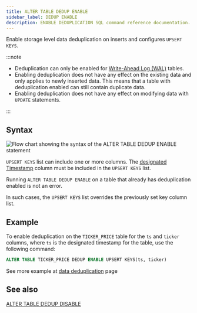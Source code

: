 ```yaml
---
title: ALTER TABLE DEDUP ENABLE
sidebar_label: DEDUP ENABLE
description: ENABLE DEDUPLICATION SQL command reference documentation.
---
```


Enable storage level data deduplication on inserts and configures `UPSERT KEYS`.

:::note

- Deduplication can only be enabled for
  [Write-Ahead Log (WAL)](/docs/concept/write-ahead-log) tables.
- Enabling deduplication does not have any effect on the existing data and only
  applies to newly inserted data. This means that a table with deduplication
  enabled can still contain duplicate data.
- Enabling deduplication does not have any effect on modifying data with
  `UPDATE` statements.

:::

## Syntax

![Flow chart showing the syntax of the ALTER TABLE DEDUP ENABLE statement](/img/docs/diagrams/enableDedup.svg)

`UPSERT KEYS` list can include one or more columns. The [designated Timestamp](/docs/concept/designated-timestamp) column must be
  included in the `UPSERT KEYS` list.

Running `ALTER TABLE DEDUP ENABLE` on a table that already has deduplication
enabled is not an error.

In such cases, the `UPSERT KEYS` list overrides the previously set key column
list.

## Example

To enable deduplication on the `TICKER_PRICE` table for the `ts` and `ticker`
columns, where `ts` is the designated timestamp for the table, use the following
command:

```sql
ALTER TABLE TICKER_PRICE DEDUP ENABLE UPSERT KEYS(ts, ticker)
```

See more example at [data deduplication](/docs/concept/deduplication#example)
page

## See also

[ALTER TABLE DEDUP DISABLE](/docs/reference/sql/alter-table-disable-deduplication)
